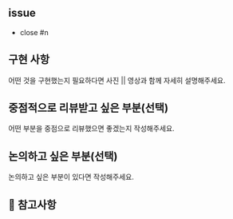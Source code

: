 ## issue

- close #n

## 구현 사항

어떤 것을 구현했는지 필요하다면 사진 || 영상과 함께 자세히 설명해주세요.

## 중점적으로 리뷰받고 싶은 부분(선택)

어떤 부분을 중점으로 리뷰했으면 좋겠는지 작성해주세요.

## 논의하고 싶은 부분(선택)

논의하고 싶은 부분이 있다면 작성해주세요.

## 🫡 참고사항
